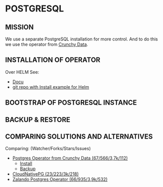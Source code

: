 POSTGRESQL
==========


MISSION
-------

We use a separate PostgreSQL installation for more control. And to do this we use the operator from [Crunchy Data](https://www.crunchydata.com/).

INSTALLATION OF OPERATOR
------------------------

Over HELM
See:
 - [Docu](https://access.crunchydata.com/documentation/postgres-operator/latest/installation/helm)
 - [git repo with Install example for Helm](https://github.com/CrunchyData/postgres-operator-examples/tree/main/helm/install)


BOOTSTRAP OF POSTGRESQL INSTANCE
--------------------------------

BACKUP & RESTORE
----------------


COMPARING SOLUTIONS AND ALTERNATIVES
------------------------------------

Comparing: (Watcher/Forks/Stars/Issues)

- [Postgres Operator from Crunchy Data (67/566/3,7k/112)](https://github.com/CrunchyData/postgres-operator)
  - [Install](https://access.crunchydata.com/documentation/postgres-operator/latest/installation)
  - [Backup](https://access.crunchydata.com/documentation/postgres-operator/latest/tutorials/basic-setup)
- [CloudNativePG (23/223/3k/218)](https://github.com/cloudnative-pg/cloudnative-pg/tree/main)
- [Zalando Postgres Operator (66/935/3,9k/532)](https://github.com/zalando/postgres-operator)